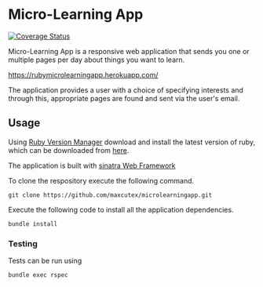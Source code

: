 # Micro-Learning App
[![Coverage Status](https://coveralls.io/repos/github/Maxcutex/microlearningapp/badge.svg?branch=develop)](https://coveralls.io/github/Maxcutex/microlearningapp?branch=develop)

Micro-Learning App is a responsive web application that sends you one or multiple pages per day about things you want to learn.

https://rubymicrolearningapp.herokuapp.com/

The application provides a user with a choice of specifying interests and through this, appropriate pages are found and sent via the user's email.

## Usage
Using  [Ruby Version Manager](https://rvm.io/rvm/install) download and install the latest version of ruby, which can be downloaded from [here](https://www.ruby-lang.org/en/downloads/).

The application is built with [sinatra Web Framework](http://sinatrarb.com/) 

To clone the respository execute the following command.
```
git clone https://github.com/maxcutex/microlearningapp.git
```

Execute the following code to install all the application dependencies.
```
bundle install
```

### Testing
Tests can be run using
```
bundle exec rspec
```